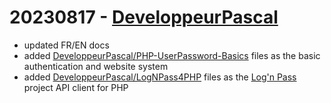 # 20230817 - [DeveloppeurPascal](https://github.com/DeveloppeurPascal)

* updated FR/EN docs
* added [DeveloppeurPascal/PHP-UserPassword-Basics](https://github.com/DeveloppeurPascal/PHP-UserPassword-Basics) files as the basic authentication and website system
* added [DeveloppeurPascal/LogNPass4PHP](https://github.com/DeveloppeurPascal/LogNPass4PHP) files as the [Log'n Pass](https://lognpass.fr/) project API client for PHP
